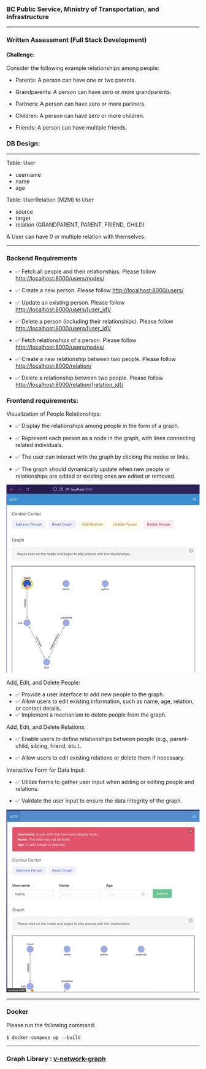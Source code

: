 ### BC Public Service, Ministry of Transportation, and Infrastructure
---

### Written Assessment (Full Stack Development)

#### Challenge:

Consider the following example relationships among people:


- Parents: A person can have one or two parents.

- Grandparents: A person can have zero or more grandparents.

- Partners: A person can have zero or more partners.

- Children: A person can have zero or more children.

- Friends: A person can have multiple friends.



### DB Design:
---

Table: User

- username
- name
- age


Table: UserRelation (M2M) to User

- source
- target
- relation (GRANDPARENT, PARENT, FRIEND, CHILD)

A User can have 0 or multiple relation with themselves.

---

### Backend Requirements

- ✅ Fetch all people and their relationships.
Please follow [http://localhost:8000/users/nodes/](http://localhost:8000/users/nodes/)

- ✅ Create a new person.
Please follow [http://localhost:8000/users/](http://localhost:8000/users/)

- ✅ Update an existing person.
Please follow [http://localhost:8000/users/[user_id]/](http://localhost:8000/users/1/)
- ✅ Delete a person (including their relationships).
Please follow [http://localhost:8000/users/[user_id]/](http://localhost:8000/users/1/)
- ✅ Fetch relationships of a person.
Please follow [http://localhost:8000/users/nodes/](http://localhost:8000/users/nodes/)
- ✅ Create a new relationship between two people.
Please follow [http://localhost:8000/relation/](http://localhost:8000/relation/)

- ✅ Delete a relationship between two people.
Please follow [http://localhost:8000/relation/[relation_id]/](http://localhost:8000/relation/1/)


### Frontend requirements:

Visualization of People Relationships:

- ✅ Display the relationships among people in the form of a graph.


- ✅ Represent each person as a node in the graph, with lines connecting related individuals.

- ✅ The user can interact with the graph by clicking the nodes or links.

- ✅ The graph should dynamically update when new people or relationships are added or existing ones are edited or removed.

![Working Graph](./docs/3.gif)

Add, Edit, and Delete People:

- ✅ Provide a user interface to add new people to the graph.
- ✅ Allow users to edit existing information, such as name, age, relation, or contact details.
- ✅ Implement a mechanism to delete people from the graph.


Add, Edit, and Delete Relations:

- ✅ Enable users to define relationships between people (e.g., parent-child, sibling, friend, etc.).

- ✅ Allow users to edit existing relations or delete them if necessary.


Interactive Form for Data Input:

- ✅ Utilize forms to gather user input when adding or editing people and relations.

- ✅ Validate the user input to ensure the data integrity of the graph.

![Working Graph](./docs/4.png)

---

### Docker

Please run the following command:

`$ docker-compose up --build`


---

### Graph Library : [v-network-graph](https://dash14.github.io/v-network-graph/)

